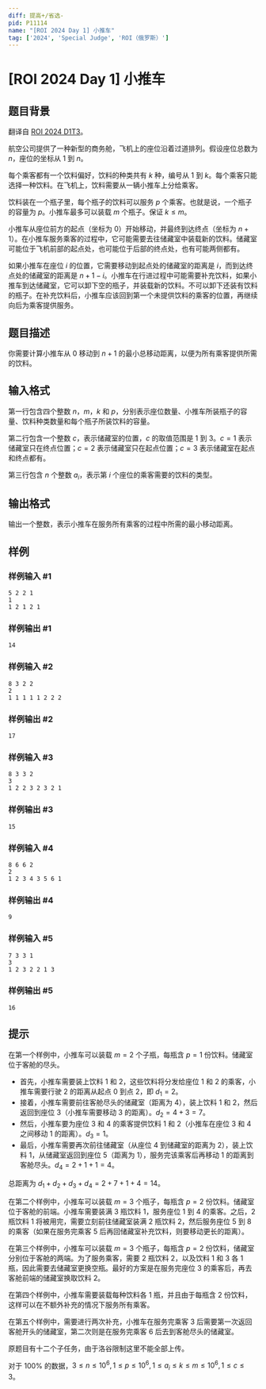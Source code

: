 ```yaml
---
diff: 提高+/省选-
pid: P11114
name: "[ROI 2024 Day 1] 小推车"
tag: ['2024', 'Special Judge', 'ROI（俄罗斯）']
---
```

# [ROI 2024 Day 1] 小推车
## 题目背景

翻译自 [ROI 2024 D1T3](https://neerc.ifmo.ru/school/archive/2023-2024/ru-olymp-roi-2024-day1.pdf)。

航空公司提供了一种新型的商务舱，飞机上的座位沿着过道排列。假设座位总数为 $n$，座位的坐标从 $1$ 到 $n$。

每个乘客都有一个饮料偏好，饮料的种类共有 $k$ 种，编号从 $1$ 到 $k$。每个乘客只能选择一种饮料。在飞机上，饮料需要从一辆小推车上分给乘客。

饮料装在一个瓶子里，每个瓶子的饮料可以服务 $p$ 个乘客。也就是说，一个瓶子的容量为 $p$。小推车最多可以装载 $m$ 个瓶子。保证 $k\le m$。

小推车从座位前方的起点（坐标为 $0$）开始移动，并最终到达终点（坐标为 $n + 1$）。在小推车服务乘客的过程中，它可能需要去往储藏室中装载新的饮料。储藏室可能位于飞机前部的起点处，也可能位于后部的终点处，也有可能两侧都有。

如果小推车在座位 $i$ 的位置，它需要移动到起点处的储藏室的距离是 $i$，而到达终点处的储藏室的距离是 $n + 1 - i$。小推车在行进过程中可能需要补充饮料，如果小推车到达储藏室，它可以卸下空的瓶子，并装载新的饮料。不可以卸下还装有饮料的瓶子。在补充饮料后，小推车应该回到第一个未提供饮料的乘客的位置，再继续向后为乘客提供服务。
## 题目描述

你需要计算小推车从 $0$ 移动到 $n + 1$ 的最小总移动距离，以便为所有乘客提供所需的饮料。
## 输入格式

第一行包含四个整数 $n$，$m$，$k$ 和 $p$，分别表示座位数量、小推车所装瓶子的容量、饮料种类数量和每个瓶子所装饮料的容量。

第二行包含一个整数 $c$，表示储藏室的位置，$c$ 的取值范围是 $1$ 到 $3$。$c=1$ 表示储藏室只在终点位置；$c=2$ 表示储藏室只在起点位置；$c=3$ 表示储藏室在起点和终点都有。

第三行包含 $n$ 个整数 $a_i$，表示第 $i$ 个座位的乘客需要的饮料的类型。
## 输出格式

输出一个整数，表示小推车在服务所有乘客的过程中所需的最小移动距离。
## 样例

### 样例输入 #1
```
5 2 2 1
1
1 2 1 2 1
```
### 样例输出 #1
```
14
```
### 样例输入 #2
```
8 3 2 2
2
1 1 1 1 1 2 2 2
```
### 样例输出 #2
```
17
```
### 样例输入 #3
```
8 3 3 2
3
1 2 2 3 2 3 2 1
```
### 样例输出 #3
```
15
```
### 样例输入 #4
```
8 6 6 2
2
1 2 3 4 3 5 6 1
```
### 样例输出 #4
```
9
```
### 样例输入 #5
```
7 3 3 1
3
1 2 3 2 2 1 3
```
### 样例输出 #5
```
16
```
## 提示

在第一个样例中，小推车可以装载 $m = 2$ 个子瓶，每瓶含 $p = 1$ 份饮料。储藏室位于客舱的尽头。
- 首先，小推车需要装上饮料 $1$ 和 $2$，这些饮料将分发给座位 $1$ 和 $2$ 的乘客，小推车需要行驶 $2$ 的距离从起点 $0$ 到点 $2$，即 $d_1=2$。
- 接着，小推车需要前往客舱尽头的储藏室（距离为 $4$），装上饮料 $1$ 和 $2$，然后返回到座位 $3$（小推车需要移动 $3$ 的距离）。$d_2=4+3=7$。
- 然后，小推车要为座位 $3$ 和 $4$ 的乘客提供饮料 $1$ 和 $2$（小推车在座位 $3$ 和 $4$ 之间移动 $1$ 的距离）。$d_3=1$。
- 最后，小推车需要再次前往储藏室（从座位 $4$ 到储藏室的距离为 $2$），装上饮料 $1$，从储藏室返回到座位 $5$（距离为 $1$），服务完该乘客后再移动 $1$ 的距离到客舱尽头。$d_4=2+1+1=4$。

总距离为 $d_1+d_2+d_3+d_4=2+7+1+4=14$。

在第二个样例中，小推车可以装载 $m = 3$ 个瓶子，每瓶含 $p = 2$ 份饮料。储藏室位于客舱的前端。小推车需要装满 $3$ 瓶饮料 $1$，服务座位 $1$ 到 $4$ 的乘客。之后，$2$ 瓶饮料 $1$ 将被用完，需要立刻前往储藏室装满 $2$ 瓶饮料 $2$，然后服务座位 $5$ 到 $8$ 的乘客（如果在服务完乘客 $5$ 后再回储藏室补充饮料，则要移动更长的距离）。

在第三个样例中，小推车可以装载 $m = 3$ 个瓶子，每瓶含 $p = 2$ 份饮料，储藏室分别位于客舱的两端。为了服务乘客，需要 $2$ 瓶饮料 $2$，以及饮料 $1$ 和 $3$ 各 $1$ 瓶，因此需要去储藏室更换空瓶。最好的方案是在服务完座位 $3$ 的乘客后，再去客舱前端的储藏室换取饮料 $2$。

在第四个样例中，小推车需要装载每种饮料各 $1$ 瓶，并且由于每瓶含 $2$ 份饮料，这样可以在不额外补充的情况下服务所有乘客。

在第五个样例中，需要进行两次补充，小推车在服务完乘客 $3$ 后需要第一次返回客舱开头的储藏室，第二次则是在服务完乘客 $6$ 后去到客舱尽头的储藏室。

原题目有十二个子任务，由于洛谷限制这里不能全部上传。

对于 $100\%$ 的数据，$3\le n\le 10^6,1\le p\le 10^6,1\le a_i\le k\le m\le 10^6,1\le c\le3$。
